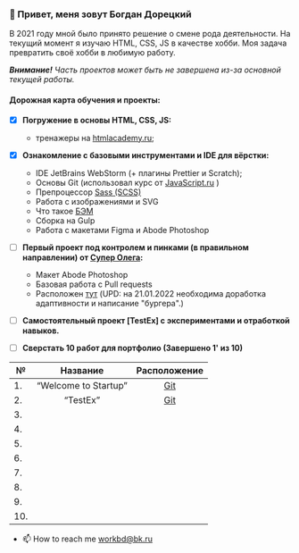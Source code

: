 

### 👋  Привет, меня зовут Богдан Дорецкий

В 2021 году мной было принято решение о смене рода деятельности. На текущий момент я изучаю HTML, CSS, JS в качестве хобби. Моя задача превратить своё хобби в любимую работу.

_**Внимание!**_
_Часть проектов может быть не завершена из-за основной текущей работы._

#### Дорожная карта обучения и проекты:

[1]: https://htmlacademy.ru/courses
[2]: https://youtube.com/playlist?list=PLDyvV36pndZFHXjXuwA_NywNrVQO0aQqb
[3]: https://sass-scss.ru
[4]: https://ru.bem.info/methodology
[5]: https://www.linkedin.com/in/r45h
[6]: https://github.com/R45H/bogdan-1
[7]: https://github.com/Lazard-Live/Test-Ex-task-1


- [x] **Погружение в основы HTML, CSS, JS:**
  - тренажеры  на [htmlacademy.ru][1];

- [x] **Ознакомление с базовыми инструментами и IDE для вёрстки:**
  - IDE JetBrains WebStorm (+ плагины Prettier и Scratch);
  - Основы Git (использовал курс от [JavaScript.ru][2]  )
  - Препроцессор [Sass (SCSS)][3]
  - Работа с изображениями и SVG
  - Что такое [БЭМ][4]
  - Сборка на Gulp
  - Работа с макетами Figma и Abode Photoshop


- [ ] **Первый проект под контролем и пинками (в правильном направлении) от [Супер Олега][5]:**
  - Макет Abode Photoshop
  - Базовая работа с Pull requests
  - Расположен [тут][6]
       (UPD: на 21.01.2022 необходима доработка адаптивности и написание "бургера".)
    

- [ ] **Самостоятельный проект [TestEx] с экспериментами и отработкой навыков.**


- [ ] **Сверстать 10 работ для портфолио (Завершено 1' из 10)**
  
| №   |       Название       | Расположение |
|-----|:--------------------:|:------------:|
| 1.  | “Welcome to Startup” |   [Git][6]   |
| 2.  |       “TestEx”       |   [Git][7]   |
| 3.  |                      |              |
| 4.  |                      |              |
| 5.  |                      |              |
| 6.  |                      |              |
| 7.  |                      |              |
| 8.  |                      |              |
| 9.  |                      |              |
| 10. |                      |              |


- 📫 How to reach me workbd@bk.ru
